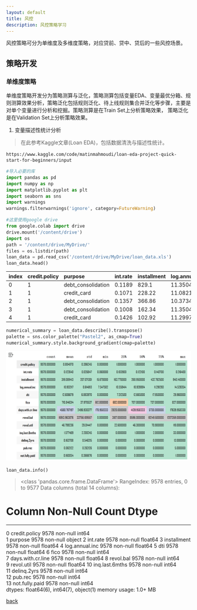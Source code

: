 ```yaml
---
layout: default
title: 风控
description: 风控策略学习
---
```

风控策略可分为单维度及多维度策略，对应贷前、贷中、贷后的一些风控场景。

## 策略开发

### 单维度策略
单维度策略开发分为策略测算与泛化，策略测算包括变量EDA、变量最优分箱、规则测算效果分析，策略泛化包括规则泛化、待上线规则集合并泛化等步骤，主要是对单个变量进行分析和挖掘。策略测算是在Train Set上分析策略效果， 策略泛化是在Validation Set上分析策略效果。

1. 变量描述性统计分析

> 在此参考Kaggle文章(Loan EDA)，包括数据清洗与描述性统计。
```
https://www.kaggle.com/code/matinmahmoudi/loan-eda-project-quick-start-for-beginners/input
```

```python
#导入必要的库
import pandas as pd
import numpy as np
import matplotlib.pyplot as plt
import seaborn as sns
import warnings
warnings.filterwarnings('ignore', category=FutureWarning)
```

```python
#这里使用google drive
from google.colab import drive
drive.mount('/content/drive')
import os
path = '/content/drive/MyDrive/'
files = os.listdir(path)
loan_data = pd.read_csv('/content/drive/MyDrive/loan_data.xls')
loan_data.head()
```

|index|credit\.policy|purpose|int\.rate|installment|log\.annual\.inc|dti|fico|days\.with\.cr\.line|revol\.bal|revol\.util|inq\.last\.6mths|delinq\.2yrs|pub\.rec|not\.fully\.paid|
|:---|:-----|:---|:---|:---|:---|:---|:---|:---|:---|:---|:---|:---|:---|:---|
|0|1|debt\_consolidation|0\.1189|829\.1|11\.35040654|19\.48|737|5639\.958333|28854|52\.1|0|0|0|0|
|1|1|credit\_card|0\.1071|228\.22|11\.08214255|14\.29|707|2760\.0|33623|76\.7|0|0|0|0|
|2|1|debt\_consolidation|0\.1357|366\.86|10\.37349118|11\.63|682|4710\.0|3511|25\.6|1|0|0|0|
|3|1|debt\_consolidation|0\.1008|162\.34|11\.35040654|8\.1|712|2699\.958333|33667|73\.2|1|0|0|0|
|4|1|credit\_card|0\.1426|102\.92|11\.29973224|14\.97|667|4066\.0|4740|39\.5|0|1|0|0|

```python
numerical_summary = loan_data.describe().transpose()
palette = sns.color_palette("Pastel2", as_cmap=True)
numerical_summary.style.background_gradient(cmap=palette)
```
![Statistical Summary](https://github.com/Beining333/Beining333.github.io/blob/master/assets/Risk_pic_1.png)

```python
loan_data.info()
```
> <class 'pandas.core.frame.DataFrame'>
> RangeIndex: 9578 entries, 0 to 9577
> Data columns (total 14 columns):
 #   Column             Non-Null Count  Dtype  
---  ------             --------------  -----  
 0   credit.policy      9578 non-null   int64  
 1   purpose            9578 non-null   object 
 2   int.rate           9578 non-null   float64
 3   installment        9578 non-null   float64
 4   log.annual.inc     9578 non-null   float64
 5   dti                9578 non-null   float64
 6   fico               9578 non-null   int64  
 7   days.with.cr.line  9578 non-null   float64
 8   revol.bal          9578 non-null   int64  
 9   revol.util         9578 non-null   float64
 10  inq.last.6mths     9578 non-null   int64  
 11  delinq.2yrs        9578 non-null   int64  
 12  pub.rec            9578 non-null   int64  
 13  not.fully.paid     9578 non-null   int64  
dtypes: float64(6), int64(7), object(1)
memory usage: 1.0+ MB




[back](./)
